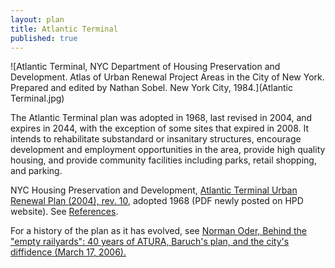 ```yaml
---
layout: plan
title: Atlantic Terminal
published: true
---
```


<!---![Atlantic Terminal, NYC Department of Housing Preservation and Development. Community Development Progress Report: 1968. Prepared and edited by Nathan Sobel. New York City, 1968.](Atlantic Terminal 1968 I.png)
![Atlantic Terminal, NYC Department of Housing Preservation and Development. Community Development Progress Report: 1968. Prepared and edited by Nathan Sobel. New York City, 1968.](Atlantic Terminal 1968 II.png)
![Atlantic Terminal, NYC Department of Housing Preservation and Development. Community Development Progress Report: 1968. Prepared and edited by Nathan Sobel. New York City, 1968.](Atlantic Terminal 1968 III.png)
![Atlantic Terminal, NYC Department of Housing Preservation and Development. Community Development Progress Report: 1968. Prepared and edited by Nathan Sobel. New York City, 1968.](Atlantic Terminal 1968 IV.png)-->
![Atlantic Terminal, NYC Department of Housing Preservation and Development. Atlas of Urban Renewal Project Areas in the City of New York. Prepared and edited by Nathan Sobel. New York City, 1984.](Atlantic Terminal.jpg)

The Atlantic Terminal plan was adopted in 1968, last revised in 2004, and expires in 2044, with the exception of some sites that expired in 2008. It intends to rehabilitate substandard or insanitary structures, encourage development and employment opportunities in the area, provide high quality housing, and provide community facilities including parks, retail shopping, and parking.

NYC Housing Preservation and Development, [Atlantic Terminal Urban Renewal Plan (2004), rev. 10](https://www.nyc.gov/assets/hpd/downloads/pdfs/services/atlantic-trminal-tenth-amended-urp.pdf), adopted 1968 (PDF newly posted on HPD website). See [References](http://www.urbanreviewer.org/#page=references.html).

For a history of the plan as it has evolved, see [Norman Oder, Behind the "empty railyards": 40 years of ATURA, Baruch's plan, and the city's diffidence (March 17, 2006).](http://atlanticyardsreport.blogspot.com/2006/03/behind-empty-railyards-40-years-of.html)
